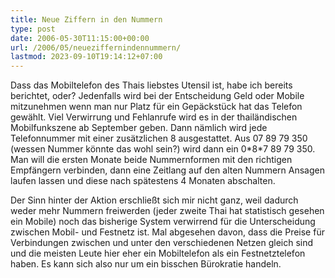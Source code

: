 ```yaml
---
title: Neue Ziffern in den Nummern
type: post
date: 2006-05-30T11:15:00+00:00
url: /2006/05/neueziffernindennummern/
lastmod: 2023-09-10T19:14:12+07:00
---
```

Dass das Mobiltelefon des Thais liebstes Utensil ist, habe ich bereits berichtet, oder? Jedenfalls wird bei der Entscheidung Geld oder Mobile mitzunehmen wenn man nur Platz für ein Gepäckstück hat das Telefon gewählt. Viel Verwirrung und Fehlanrufe wird es in der thailändischen Mobilfunkszene ab September geben. Dann nämlich wird jede Telefonnummer mit einer zusätzlichen 8 ausgestattet. Aus 07 89 79 350 (wessen Nummer könnte das wohl sein?) wird dann ein 0\*8\*7 89 79 350. Man will die ersten Monate beide Nummernformen mit den richtigen Empfängern verbinden, dann eine Zeitlang auf den alten Nummern Ansagen laufen lassen und diese nach spätestens 4 Monaten abschalten.

Der Sinn hinter der Aktion erschließt sich mir nicht ganz, weil dadurch weder mehr Nummern freiwerden (jeder zweite Thai hat statistisch gesehen ein Mobile) noch das bisherige System verwirrend für die Unterscheidung zwischen Mobil- und Festnetz ist. Mal abgesehen davon, dass die Preise für Verbindungen zwischen und unter den verschiedenen Netzen gleich sind und die meisten Leute hier eher ein Mobiltelefon als ein Festnetztelefon haben. Es kann sich also nur um ein bisschen Bürokratie handeln.
